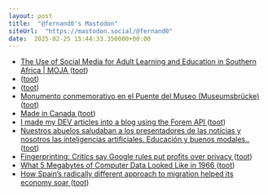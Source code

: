 ```yaml
---
layout: post
title:  "@fernand0's Mastodon"
siteUrl:  "https://mastodon.social/@fernand0"
date:  2025-02-25 15:44:33.350000+00:00
---
```

*  [The Use of Social Media for Adult Learning and Education in Southern Africa \| MOJA ](https://www.mojaafrica.net/en/resource/the-use-of-social-media-for-adult-learning-and-education-in-southern-afric) ([toot](https://mastodon.social/@fernand0/114065294842129505))
*  [ ](https://mastodon.social/users/fernand0/statuses/114065237907176212/activity) ([toot](https://mastodon.social/users/fernand0/statuses/114065237907176212/activity))
*  [ ](https://mastodon.social/@rubejar) ([toot](https://mastodon.social/@fernand0/114065237757506538))
*  [Monumento conmemorativo en el Puente del Museo (Museumsbrücke) ](https://www.flickr.com/photos/fernand0/54331013128) ([toot](https://mastodon.social/@fernand0/114064567640944452))
*  [Made in Canada ](https://dougpete.wordpress.com/2025/02/20/made-in-canada) ([toot](https://mastodon.social/@fernand0/114064531745034860))
*  [I made my DEV articles into a blog using the Forem API ](https://dev.to/moopet/i-made-my-dev-articles-into-a-blog-using-the-forem-api-42d) ([toot](https://mastodon.social/@fernand0/114064214350507835))
*  [Nuestros abuelos saludaban a los presentadores de las noticias y nosotros las inteligencias artificiales. Educación y buenos modales.. ](https://mastodon.social/@fernand0/114063905963353920) ([toot](https://mastodon.social/@fernand0/114063905963353920))
*  [Fingerprinting: Critics say Google rules put profits over privacy ](https://www.bbc.com/news/articles/cm21g0052dn) ([toot](https://mastodon.social/@fernand0/114063863919205008))
*  [What 5 Megabytes of Computer Data Looked Like in 1966 ](https://www.vintag.es/2025/02/5-megabytes-of-computer-data.htm) ([toot](https://mastodon.social/@fernand0/114062148707252600))
*  [How Spain’s radically different approach to migration helped its economy soar ](https://www.theguardian.com/world/2025/feb/18/how-spains-radically-different-approach-to-migration-helped-its-economy-soa) ([toot](https://mastodon.social/@fernand0/114060285767714024))

